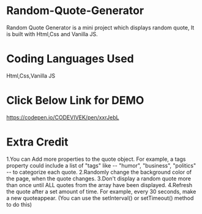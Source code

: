# Random-Quote-Generator
Random Quote Generator is a mini project which displays random quote, It is built with Html,Css and Vanilla JS.

# Coding Languages Used
Html,Css,Vanilla JS

# Click Below Link for DEMO
https://codepen.io/CODEVIVEK/pen/xxrJebL

# Extra Credit
1.You can Add more properties to the quote object. 
For example, a tags property could include a list of "tags" like -- "humor", "business", "politics" -- to categorize each quote.
2.Randomly change the background color of the page, when the quote changes.
3.Don't display a random quote more than once until ALL quotes from the array have been displayed.
4.Refresh the quote after a set amount of time. 
For example, every 30 seconds, make a new quoteappear. 
(You can use the setInterval() or setTimeout() method to do this)
 
